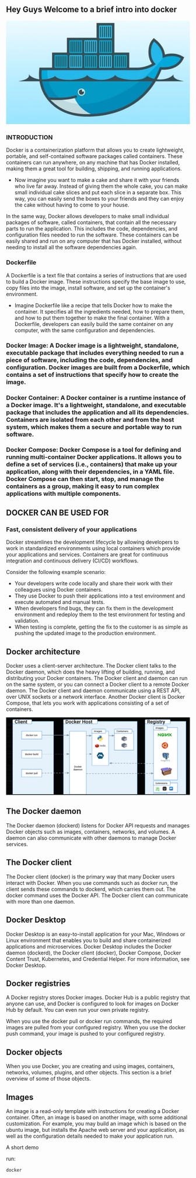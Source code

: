 ## Hey Guys Welcome to a brief intro into docker 
![Alt text](Images/DOCKER.jpg)

### INTRODUCTION
Docker is a containerization platform that allows you to create lightweight, portable, and self-contained software packages called containers. These containers can run anywhere, on any machine that has Docker installed, making them a great tool for building, shipping, and running applications.

- Now imagine you want to make a cake and share it with your friends who live far away. Instead of giving them the whole cake, you can make small individual cake slices and put each slice in a separate box. This way, you can easily send the boxes to your friends and they can enjoy the cake without having to come to your house.

In the same way, Docker allows developers to make small individual packages of software, called containers, that contain all the necessary parts to run the application. This includes the code, dependencies, and configuration files needed to run the software. These containers can be easily shared and run on any computer that has Docker installed, without needing to install all the software dependencies again.

### Dockerfile
A Dockerfile is a text file that contains a series of instructions that are used to build a Docker image. These instructions specify the base image to use, copy files into the image, install software, and set up the container's environment.


- Imagine Dockerfile like a recipe that tells Docker how to make the container. It specifies all the ingredients needed, how to prepare them, and how to put them together to make the final container. With a Dockerfile, developers can easily build the same container on any computer, with the same configuration and dependencies.

### Docker Image: A Docker image is a lightweight, standalone, executable package that includes everything needed to run a piece of software, including the code, dependencies, and configuration. Docker images are built from a Dockerfile, which contains a set of instructions that specify how to create the image.

### Docker Container: A Docker container is a runtime instance of a Docker image. It's a lightweight, standalone, and executable package that includes the application and all its dependencies. Containers are isolated from each other and from the host system, which makes them a secure and portable way to run software.

### Docker Compose: Docker Compose is a tool for defining and running multi-container Docker applications. It allows you to define a set of services (i.e., containers) that make up your application, along with their dependencies, in a YAML file. Docker Compose can then start, stop, and manage the containers as a group, making it easy to run complex applications with multiple components.



## DOCKER CAN BE USED FOR
### Fast, consistent delivery of your applications

Docker streamlines the development lifecycle by allowing developers to work in standardized environments using local containers which provide your applications and services. Containers are great for continuous integration and continuous delivery (CI/CD) workflows.

Consider the following example scenario:

- Your developers write code locally and share their work with their colleagues using Docker containers.
- They use Docker to push their applications into a test environment and execute automated and manual tests.
- When developers find bugs, they can fix them in the development environment and redeploy them to the test environment for testing and validation.
- When testing is complete, getting the fix to the customer is as simple as pushing the updated image to the production environment.


## Docker architecture
Docker uses a client-server architecture. The Docker client talks to the Docker daemon, which does the heavy lifting of building, running, and distributing your Docker containers. The Docker client and daemon can run on the same system, or you can connect a Docker client to a remote Docker daemon. The Docker client and daemon communicate using a REST API, over UNIX sockets or a network interface. Another Docker client is Docker Compose, that lets you work with applications consisting of a set of containers.

![Alt text](Images/architecture.png)


## The Docker daemon
The Docker daemon (dockerd) listens for Docker API requests and manages Docker objects such as images, containers, networks, and volumes. A daemon can also communicate with other daemons to manage Docker services.

## The Docker client
The Docker client (docker) is the primary way that many Docker users interact with Docker. When you use commands such as docker run, the client sends these commands to dockerd, which carries them out. The docker command uses the Docker API. The Docker client can communicate with more than one daemon.

## Docker Desktop
Docker Desktop is an easy-to-install application for your Mac, Windows or Linux environment that enables you to build and share containerized applications and microservices. Docker Desktop includes the Docker daemon (dockerd), the Docker client (docker), Docker Compose, Docker Content Trust, Kubernetes, and Credential Helper. For more information, see Docker Desktop.

## Docker registries
A Docker registry stores Docker images. Docker Hub is a public registry that anyone can use, and Docker is configured to look for images on Docker Hub by default. You can even run your own private registry.

When you use the docker pull or docker run commands, the required images are pulled from your configured registry. When you use the docker push command, your image is pushed to your configured registry.

## Docker objects
When you use Docker, you are creating and using images, containers, networks, volumes, plugins, and other objects. This section is a brief overview of some of those objects.

## Images
An image is a read-only template with instructions for creating a Docker container. Often, an image is based on another image, with some additional customization. For example, you may build an image which is based on the ubuntu image, but installs the Apache web server and your application, as well as the configuration details needed to make your application run.

A short demo

run:

```sh
docker 
```